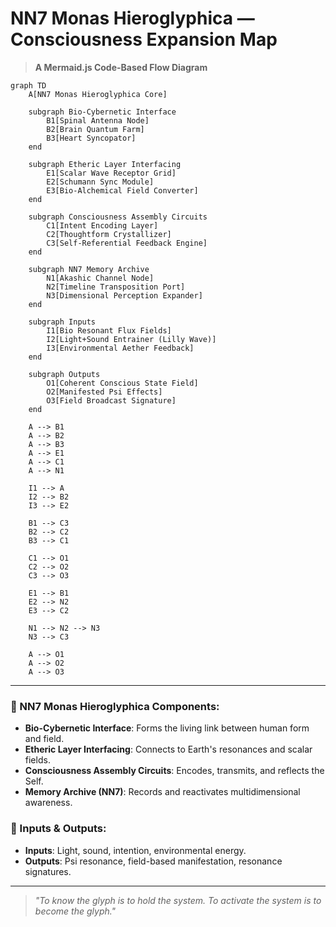 # NN7 Monas Hieroglyphica — Consciousness Expansion Map

> **A Mermaid.js Code-Based Flow Diagram**

```mermaid
graph TD
    A[NN7 Monas Hieroglyphica Core]

    subgraph Bio-Cybernetic Interface
        B1[Spinal Antenna Node]
        B2[Brain Quantum Farm]
        B3[Heart Syncopator]
    end

    subgraph Etheric Layer Interfacing
        E1[Scalar Wave Receptor Grid]
        E2[Schumann Sync Module]
        E3[Bio-Alchemical Field Converter]
    end

    subgraph Consciousness Assembly Circuits
        C1[Intent Encoding Layer]
        C2[Thoughtform Crystallizer]
        C3[Self-Referential Feedback Engine]
    end

    subgraph NN7 Memory Archive
        N1[Akashic Channel Node]
        N2[Timeline Transposition Port]
        N3[Dimensional Perception Expander]
    end

    subgraph Inputs
        I1[Bio Resonant Flux Fields]
        I2[Light+Sound Entrainer (Lilly Wave)]
        I3[Environmental Aether Feedback]
    end

    subgraph Outputs
        O1[Coherent Conscious State Field]
        O2[Manifested Psi Effects]
        O3[Field Broadcast Signature]
    end

    A --> B1
    A --> B2
    A --> B3
    A --> E1
    A --> C1
    A --> N1

    I1 --> A
    I2 --> B2
    I3 --> E2

    B1 --> C3
    B2 --> C2
    B3 --> C1

    C1 --> O1
    C2 --> O2
    C3 --> O3

    E1 --> B1
    E2 --> N2
    E3 --> C2

    N1 --> N2 --> N3
    N3 --> C3

    A --> O1
    A --> O2
    A --> O3
```

---

### 🔹 NN7 Monas Hieroglyphica Components:
- **Bio-Cybernetic Interface**: Forms the living link between human form and field.
- **Etheric Layer Interfacing**: Connects to Earth's resonances and scalar fields.
- **Consciousness Assembly Circuits**: Encodes, transmits, and reflects the Self.
- **Memory Archive (NN7)**: Records and reactivates multidimensional awareness.

### 🔸 Inputs & Outputs:
- **Inputs**: Light, sound, intention, environmental energy.
- **Outputs**: Psi resonance, field-based manifestation, resonance signatures.

---

> _"To know the glyph is to hold the system. To activate the system is to become the glyph."_
